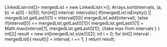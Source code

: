 LinkedList<int[]> mergedList = new LinkedList<>();
Arrays.sort(intervals, (a, b) -> a[0] - b[0]);
for(int[]  interval: intervals){
if(mergedList.isEmpty() || mergedList.getLast()[1] < interval[0]){
mergedList.add(interval);
}else if(interval[0] <= mergedList.getLast()[1]){
mergedList.getLast()[1] =  Math.max(interval[1], mergedList.getLast()[1]);
//take max from intervals
}
}
int[][] result = new int[mergedList.size()][2];
int i = 0;
for (int[] interval : mergedList){
result[i] = interval;
i += 1;
}
return result;